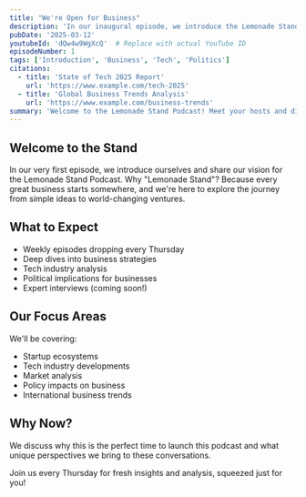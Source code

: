 ```yaml
---
title: "We're Open for Business"
description: 'In our inaugural episode, we introduce the Lemonade Stand Podcast and set the stage for our journey through business, tech, and politics.'
pubDate: '2025-03-12'
youtubeId: 'dQw4w9WgXcQ'  # Replace with actual YouTube ID
episodeNumber: 1
tags: ['Introduction', 'Business', 'Tech', 'Politics']
citations:
  - title: 'State of Tech 2025 Report'
    url: 'https://www.example.com/tech-2025'
  - title: 'Global Business Trends Analysis'
    url: 'https://www.example.com/business-trends'
summary: 'Welcome to the Lemonade Stand Podcast! Meet your hosts and discover what we have planned for this journey through the intersections of business, technology, and politics.'
---
```


## Welcome to the Stand
In our very first episode, we introduce ourselves and share our vision for the Lemonade Stand Podcast. Why "Lemonade Stand"? Because every great business starts somewhere, and we're here to explore the journey from simple ideas to world-changing ventures.

## What to Expect
- Weekly episodes dropping every Thursday
- Deep dives into business strategies
- Tech industry analysis
- Political implications for businesses
- Expert interviews (coming soon!)

## Our Focus Areas
We'll be covering:
- Startup ecosystems
- Tech industry developments
- Market analysis
- Policy impacts on business
- International business trends

## Why Now?
We discuss why this is the perfect time to launch this podcast and what unique perspectives we bring to these conversations.

Join us every Thursday for fresh insights and analysis, squeezed just for you!